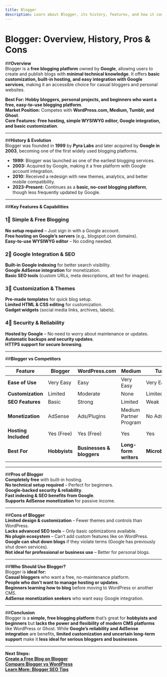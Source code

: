 ```yaml
---
title: Blogger  
description: Learn about Blogger, its history, features, and how it compares to other blogging platforms.  
---
```


# **Blogger: Overview, History, Pros & Cons**  

##**Overview**  
Blogger is a **free blogging platform** owned by **Google**, allowing users to create and publish blogs with **minimal technical knowledge**. It offers **basic customization, built-in hosting, and easy integration with Google services**, making it an accessible choice for casual bloggers and personal websites.  

 **Best For:** **Hobby bloggers, personal projects, and beginners who want a free, easy-to-use blogging platform**.  
 **Market Position:** Competes with **WordPress.com, Medium, Tumblr, and Ghost**.  
 **Core Features:** **Free hosting, simple WYSIWYG editor, Google integration, and basic customization**.  

---

##**History & Evolution**  
Blogger was founded in **1999** by **Pyra Labs** and later acquired by **Google in 2003**, becoming one of the first widely used blogging platforms.  

- **1999:** Blogger was launched as one of the earliest blogging services.  
- **2003:** Acquired by Google, making it a free platform with Google account integration.  
- **2010:** Received a redesign with new themes, analytics, and better mobile compatibility.  
- **2023-Present:** Continues as a **basic, no-cost blogging platform**, though less frequently updated by Google.  

---

##**Key Features & Capabilities**  

### **1⃣ Simple & Free Blogging**  
 **No setup required** – Just sign in with a Google account.  
 **Free hosting on Google’s servers** (e.g., blogspot.com domains).  
 **Easy-to-use WYSIWYG editor** – No coding needed.  

### **2⃣ Google Integration & SEO**  
 **Built-in Google indexing** for better search visibility.  
 **Google AdSense integration** for monetization.  
 **Basic SEO tools** (custom URLs, meta descriptions, alt text for images).  

### **3⃣ Customization & Themes**  
 **Pre-made templates** for quick blog setup.  
 **Limited HTML & CSS editing** for customization.  
 **Gadget widgets** (social media links, archives, labels).  

### **4⃣ Security & Reliability**  
 **Hosted by Google** – No need to worry about maintenance or updates.  
 **Automatic backups and security updates**.  
 **HTTPS support for secure browsing**.  

---

##**Blogger vs Competitors**  

| Feature                 | Blogger | WordPress.com | Medium     | Tumblr     | Ghost        |
|-------------------------|---------|--------------|------------|------------|--------------|
| **Ease of Use**        |  Very Easy |  Easy |  Very Easy |  Very Easy |  Requires Setup |
| **Customization**      |  Limited |  Moderate |  None |  Limited |  Full Control |
| **SEO Features**       |  Basic |  Strong |  Limited |  Weak |  Advanced |
| **Monetization**       |  AdSense |  Ads/Plugins |  Medium Partner Program |  No Ads |  Full Control |
| **Hosting Included**   |  Yes (Free) |  Yes (Free) |  Yes |  Yes |  No (Self-Hosted) |
| **Best For**           | **Hobbyists** | **Businesses & bloggers** | **Long-form writers** | **Microblogging** | **Professional bloggers** |

---

##**Pros of Blogger**  
 **Completely free** with built-in hosting.  
 **No technical setup required** – Perfect for beginners.  
 **Google-backed security & reliability**.  
 **Fast indexing & SEO benefits from Google**.  
 **Supports AdSense monetization** for passive income.  

---

##**Cons of Blogger**  
 **Limited design & customization** – Fewer themes and controls than WordPress.  
 **Lacks advanced SEO tools** – Only basic optimizations available.  
 **No plugin ecosystem** – Can’t add custom features like on WordPress.  
 **Google can shut down blogs** if they violate terms (Google has previously shut down services).  
 **Not ideal for professional or business use** – Better for personal blogs.  

---

##**Who Should Use Blogger?**  
Blogger is **ideal for:**  
 **Casual bloggers** who want a free, no-maintenance platform.  
 **People who don’t want to manage hosting or updates**.  
 **Beginners learning how to blog** before moving to WordPress or another CMS.  
 **AdSense monetization seekers** who want easy Google integration.  

---

##**Conclusion**  
Blogger is a **simple, free blogging platform** that’s great for **hobbyists and beginners** but **lacks the power and flexibility of modern CMS platforms** like WordPress or Ghost. While **Google’s reliability and AdSense integration** are benefits, **limited customization and uncertain long-term support** make it **less ideal for serious bloggers and businesses**.  

---

 **Next Steps:**  
 **[Create a Free Blog on Blogger](https://www.blogger.com/)**  
 **[Compare Blogger vs WordPress](#)**  
 **[Learn More: Blogger SEO Tips](#)**  